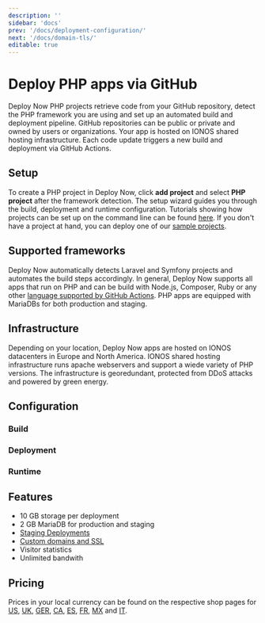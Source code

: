 ```yaml
---
description: ''
sidebar: 'docs'
prev: '/docs/deployment-configuration/'
next: '/docs/domain-tls/'
editable: true
---
```


# Deploy PHP apps via GitHub

Deploy Now PHP projects retrieve code from your GitHub repository, detect the PHP framework you are using and set up an automated build and deployment pipeline. GitHub repositories can be public or private and owned by users or organizations. Your app is hosted on IONOS shared hosting infrastructure. Each code update triggers a new build and deployment via GitHub Actions.

## Setup

To create a PHP project in Deploy Now, click **add project** and select **PHP project** after the framework detection. The setup wizard guides you through the build, deployment and runtime configuration. Tutorials showing how projects can be set up on the command line can be found [here](docs/from-cmd-line). If you don't have a project at hand, you can deploy one of our [sample projects](/docs/framework-samples).

## Supported frameworks

Deploy Now automatically detects Laravel and Symfony projects and automates the build steps accordingly. In general, Deploy Now supports all apps that run on PHP and can be build with Node.js, Composer, Ruby or any other [language supported by GitHub Actions](https://docs.github.com/en/get-started/learning-about-github/github-language-support). PHP apps are equipped with MariaDBs for both production and staging.

## Infrastructure

Depending on your location, Deploy Now apps are hosted on IONOS datacenters in Europe and North America. IONOS shared hosting infrastructure runs apache webservers and support a wiede variety of PHP versions. The infrastructure is georedundant, protected from DDoS attacks and powered by green energy.

## Configuration
### Build
### Deployment
### Runtime

## Features

- 10 GB storage per deployment
- 2 GB MariaDB for production and staging
- [Staging Deployments](/docs/staging-deployments/)
- [Custom domains and SSL](/docs/domain-tls/)
- Visitor statistics
- Unlimited bandwith

## Pricing

Prices in your local currency can be found on the respective shop pages for [US](), [UK](), [GER](), [CA](), [ES](), [FR](), [MX]() and [IT](). 
